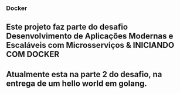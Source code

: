 ### Docker ###
## Este projeto faz parte do desafio Desenvolvimento de Aplicações Modernas e Escaláveis com Microsserviços & INICIANDO COM DOCKER ##
## Atualmente esta na parte 2 do desafio, na entrega de um hello world em golang.

